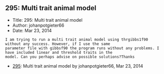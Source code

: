 ## 295: Multi trait animal model

- Title: 295: Multi trait animal model
- Author: johanpotgieter66
- Date: Mar 23, 2014
```
I am trying to run a multi trait animal model using thrgibbs1f90 without any success. However, if I use the same
parameter file with gibbsf90 the program runs without any problems. I have included linear and threshold traits in the
model. Can you perhaps advise on possible solutions?Thanks
```

- [295](0295.md): Multi trait animal model by johanpotgieter66, Mar 23, 2014
